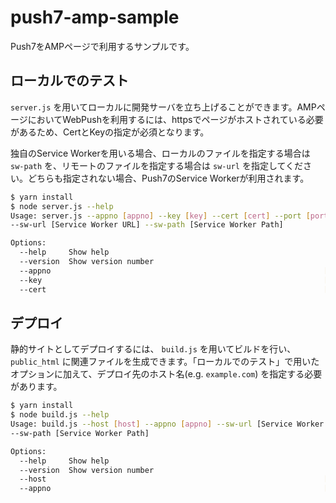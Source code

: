 # push7-amp-sample

Push7をAMPページで利用するサンプルです。

## ローカルでのテスト

`server.js` を用いてローカルに開発サーバを立ち上げることができます。AMPページにおいてWebPushを利用するには、httpsでページがホストされている必要があるため、CertとKeyの指定が必須となります。

独自のService Workerを用いる場合、ローカルのファイルを指定する場合は `sw-path` を、リモートのファイルを指定する場合は `sw-url` を指定してください。どちらも指定されない場合、Push7のService Workerが利用されます。

```bash
$ yarn install
$ node server.js --help
Usage: server.js --appno [appno] --key [key] --cert [cert] --port [port]
--sw-url [Service Worker URL] --sw-path [Service Worker Path]

Options:
  --help     Show help                                                 [boolean]
  --version  Show version number                                       [boolean]
  --appno                                                             [required]
  --key                                                               [required]
  --cert                                                              [required]
```

## デプロイ

静的サイトとしてデプロイするには、 `build.js` を用いてビルドを行い、 `public_html` に関連ファイルを生成できます。「ローカルでのテスト」で用いたオプションに加えて、デプロイ先のホスト名(e.g. `example.com`) を指定する必要があります。

```bash
$ yarn install
$ node build.js --help
Usage: build.js --host [host] --appno [appno] --sw-url [Service Worker URL]
--sw-path [Service Worker Path]

Options:
  --help     Show help                                                 [boolean]
  --version  Show version number                                       [boolean]
  --host                                                              [required]
  --appno                                                             [required]
```
